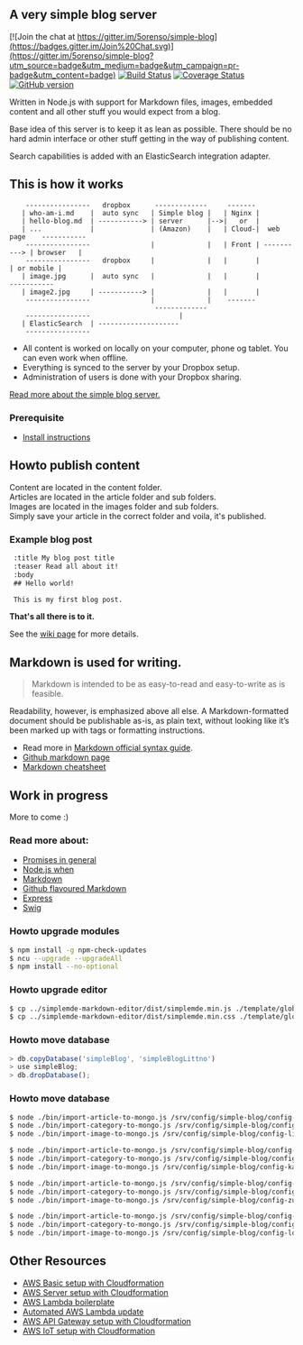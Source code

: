 ## A very simple blog server

[![Join the chat at https://gitter.im/5orenso/simple-blog](https://badges.gitter.im/Join%20Chat.svg)](https://gitter.im/5orenso/simple-blog?utm_source=badge&utm_medium=badge&utm_campaign=pr-badge&utm_content=badge)
[![Build Status](https://travis-ci.org/5orenso/simple-blog.svg?branch=master)](https://travis-ci.org/5orenso/simple-blog)
[![Coverage Status](https://coveralls.io/repos/5orenso/simple-blog/badge.svg?branch=master)](https://coveralls.io/r/5orenso/simple-blog?branch=master)
[![GitHub version](https://badge.fury.io/gh/5orenso%2Fsimple-blog.svg)](http://badge.fury.io/gh/5orenso%2Fsimple-blog)

Written in Node.js with support for Markdown files, images, embedded content and all other stuff you would expect from a blog.

Base idea of this server is to keep it as lean as possible. There should be no hard admin interface or other stuff getting in the way of publishing content.

Search capabilities is added with an ElasticSearch integration adapter.

## This is how it works

```
    ----------------   dropbox      -------------     -------
   | who-am-i.md    |  auto sync   | Simple blog |   | Nginx |
   | hello-blog.md  | -----------> | server      |-->|   or  |
   | ...            |              | (Amazon)    |   | Cloud-|  web page    -----------
    ----------------               |             |   | Front | ----------> | browser   |
    ----------------   dropbox     |             |   |       |             | or mobile |
   | image.jpg      |  auto sync   |             |   |       |              -----------
   | image2.jpg     | -----------> |             |   |       |
    ----------------               |             |    -------
                                    -------------
    ----------------                      |
   | ElasticSearch  | --------------------
    ----------------

```

- All content is worked on locally on your computer, phone og tablet. You can even work when offline.
- Everything is synced to the server by your Dropbox setup.
- Administration of users is done with your Dropbox sharing.


[Read more about the simple blog server.](http://litt.no/wiki/)

### Prerequisite

* [Install instructions](INSTALL.md)


## Howto publish content

Content are located in the content folder.  
Articles are located in the article folder and sub folders.  
Images are located in the images folder and sub folders.  
Simply save your article in the correct folder and voila, it's published.  

### Example blog post
```md
 :title My blog post title
 :teaser Read all about it!
 :body
 ## Hello world!

 This is my first blog post.

```

__That's all there is to it.__

See the [wiki page](./wiki.md) for more details.


## Markdown is used for writing.

> Markdown is intended to be as easy-to-read and easy-to-write as is feasible.

Readability, however, is emphasized above all else. A Markdown-formatted document should be publishable as-is, as plain text, without looking like it’s been marked up with tags or formatting instructions.

- Read more in [Markdown official syntax guide](http://daringfireball.net/projects/markdown/syntax).
- [Github markdown page](https://help.github.com/articles/github-flavored-markdown)
- [Markdown cheatsheet](https://github.com/adam-p/markdown-here/wiki/Markdown-Cheatsheet#links)


## Work in progress

More to come :)


### Read more about:

- [Promises in general](https://www.promisejs.org/)
- [Node.js when](https://github.com/cujojs/when)
- [Markdown](http://daringfireball.net/projects/markdown/syntax)
- [Github flavoured Markdown](https://help.github.com/articles/github-flavored-markdown)
- [Express](http://expressjs.com/)
- [Swig](https://github.com/paularmstrong/swig)


### Howto upgrade modules
```bash
$ npm install -g npm-check-updates
$ ncu --upgrade --upgradeAll
$ npm install --no-optional
```


### Howto upgrade editor
```bash
$ cp ../simplemde-markdown-editor/dist/simplemde.min.js ./template/global/js/.
$ cp ../simplemde-markdown-editor/dist/simplemde.min.css ./template/global/css/.
```

### Howto move database
```javascript
> db.copyDatabase('simpleBlog', 'simpleBlogLittno')
> use simpleBlog;
> db.dropDatabase();
```

### Howto move database
```bash
$ node ./bin/import-article-to-mongo.js /srv/config/simple-blog/config-litt.no.js
$ node ./bin/import-category-to-mongo.js /srv/config/simple-blog/config-litt.no.js
$ node ./bin/import-image-to-mongo.js /srv/config/simple-blog/config-litt.no.js

$ node ./bin/import-article-to-mongo.js /srv/config/simple-blog/config-kaffeogkode.no.js
$ node ./bin/import-category-to-mongo.js /srv/config/simple-blog/config-kaffeogkode.no.js
$ node ./bin/import-image-to-mongo.js /srv/config/simple-blog/config-kaffeogkode.no.js

$ node ./bin/import-article-to-mongo.js /srv/config/simple-blog/config-zu.no.js
$ node ./bin/import-category-to-mongo.js /srv/config/simple-blog/config-zu.no.js
$ node ./bin/import-image-to-mongo.js /srv/config/simple-blog/config-zu.no.js

$ node ./bin/import-article-to-mongo.js /srv/config/simple-blog/config-lovetolearnmore.no.js
$ node ./bin/import-category-to-mongo.js /srv/config/simple-blog/config-lovetolearnmore.no.js
$ node ./bin/import-image-to-mongo.js /srv/config/simple-blog/config-lovetolearnmore.no.js
```

## Other Resources

* [AWS Basic setup with Cloudformation](https://github.com/5orenso/aws-cloudformation-base)
* [AWS Server setup with Cloudformation](https://github.com/5orenso/aws-cloudformation-servers)
* [AWS Lambda boilerplate](https://github.com/5orenso/aws-lambda-boilerplate)
* [Automated AWS Lambda update](https://github.com/5orenso/aws-lambda-autodeploy-lambda)
* [AWS API Gateway setup with Cloudformation](https://github.com/5orenso/aws-cloudformation-api-gateway)
* [AWS IoT setup with Cloudformation](https://github.com/5orenso/aws-cloudformation-iot)

